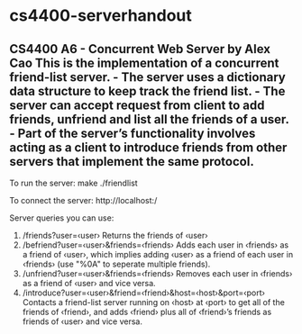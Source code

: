 # cs4400-serverhandout
CS4400 A6 - Concurrent Web Server by Alex Cao
This is the implementation of a concurrent friend-list server.
    - The server uses a dictionary data structure to keep track the friend list.
    - The server can accept request from client to add friends, unfriend and list all the friends of a user.
    - Part of the server’s functionality involves acting as a client to introduce friends from other servers that implement the same protocol.
-------------------------------------------------------
To run the server:
    make
    ./friendlist <port>

To connect the server:
    http://localhost:<port>/

Server queries you can use:
1. /friends?user=‹user› 
    Returns the friends of ‹user›
2. /befriend?user=‹user›&friends=‹friends› 
    Adds each user in ‹friends› as a friend of ‹user›, which implies adding ‹user› as a friend of each user in ‹friends› (use "%0A" to seperate multiple friends).
3. /unfriend?user=‹user›&friends=‹friends› 
    Removes each user in ‹friends› as a friend of ‹user› and vice versa.
4. /introduce?user=‹user›&friend=‹friend›&host=‹host›&port=‹port› 
    Contacts a friend-list server running on ‹host› at ‹port› to get all of the friends of ‹friend›, and adds ‹friend› plus all of ‹friend›’s friends as friends of ‹user› and vice versa.


